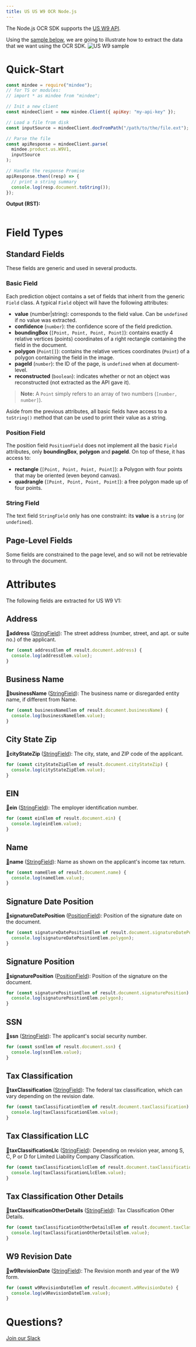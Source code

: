 ```yaml
---
title: US US W9 OCR Node.js
---
```

The Node.js OCR SDK supports the [US W9 API](https://platform.mindee.com/mindee/us_w9).

Using the [sample below](https://github.com/mindee/client-lib-test-data/blob/main/products/us_w9/default_sample.jpg), we are going to illustrate how to extract the data that we want using the OCR SDK.
![US W9 sample](https://github.com/mindee/client-lib-test-data/blob/main/products/us_w9/default_sample.jpg?raw=true)

# Quick-Start
```js
const mindee = require("mindee");
// for TS or modules:
// import * as mindee from "mindee";

// Init a new client
const mindeeClient = new mindee.Client({ apiKey: "my-api-key" });

// Load a file from disk
const inputSource = mindeeClient.docFromPath("/path/to/the/file.ext");

// Parse the file
const apiResponse = mindeeClient.parse(
  mindee.product.us.W9V1,
  inputSource
);

// Handle the response Promise
apiResponse.then((resp) => {
  // print a string summary
  console.log(resp.document.toString());
});
```

**Output (RST):**
```rst
```

# Field Types
## Standard Fields
These fields are generic and used in several products.

### Basic Field
Each prediction object contains a set of fields that inherit from the generic `Field` class.
A typical `Field` object will have the following attributes:

* **value** (number|string): corresponds to the field value. Can be `undefined` if no value was extracted.
* **confidence** (`number`): the confidence score of the field prediction.
* **boundingBox** (`[Point, Point, Point, Point]`): contains exactly 4 relative vertices (points) coordinates of a right rectangle containing the field in the document.
* **polygon** (`Point[]`): contains the relative vertices coordinates (`Point`) of a polygon containing the field in the image.
* **pageId** (`number`): the ID of the page, is `undefined` when at document-level.
* **reconstructed** (`boolean`): indicates whether or not an object was reconstructed (not extracted as the API gave it).

> **Note:** A `Point` simply refers to an array of two numbers (`[number, number]`).


Aside from the previous attributes, all basic fields have access to a `toString()` method that can be used to print their value as a string.


### Position Field
The position field `PositionField` does not implement all the basic `Field` attributes, only **boundingBox**, **polygon** and **pageId**. On top of these, it has access to:

* **rectangle** (`[Point, Point, Point, Point]`): a Polygon with four points that may be oriented (even beyond canvas).
* **quadrangle** (`[Point, Point, Point, Point]`): a free polygon made up of four points.

### String Field
The text field `StringField` only has one constraint: its **value** is a `string` (or `undefined`).

## Page-Level Fields
Some fields are constrained to the page level, and so will not be retrievable to through the document.

# Attributes
The following fields are extracted for US W9 V1:

## Address
[📄](#page-level-fields "This field is only present on individual pages.")**address** ([StringField](#string-field)): The street address (number, street, and apt. or suite no.) of the applicant.

```js
for (const addressElem of result.document.address) {
  console.log(addressElem.value);
}
```

## Business Name
[📄](#page-level-fields "This field is only present on individual pages.")**businessName** ([StringField](#string-field)): The business name or disregarded entity name, if different from Name.

```js
for (const businessNameElem of result.document.businessName) {
  console.log(businessNameElem.value);
}
```

## City State Zip
[📄](#page-level-fields "This field is only present on individual pages.")**cityStateZip** ([StringField](#string-field)): The city, state, and ZIP code of the applicant.

```js
for (const cityStateZipElem of result.document.cityStateZip) {
  console.log(cityStateZipElem.value);
}
```

## EIN
[📄](#page-level-fields "This field is only present on individual pages.")**ein** ([StringField](#string-field)): The employer identification number.

```js
for (const einElem of result.document.ein) {
  console.log(einElem.value);
}
```

## Name
[📄](#page-level-fields "This field is only present on individual pages.")**name** ([StringField](#string-field)): Name as shown on the applicant's income tax return.

```js
for (const nameElem of result.document.name) {
  console.log(nameElem.value);
}
```

## Signature Date Position
[📄](#page-level-fields "This field is only present on individual pages.")**signatureDatePosition** ([PositionField](#position-field)): Position of the signature date on the document.

```js
for (const signatureDatePositionElem of result.document.signatureDatePosition) {
  console.log(signatureDatePositionElem.polygon);
}
```

## Signature Position
[📄](#page-level-fields "This field is only present on individual pages.")**signaturePosition** ([PositionField](#position-field)): Position of the signature on the document.

```js
for (const signaturePositionElem of result.document.signaturePosition) {
  console.log(signaturePositionElem.polygon);
}
```

## SSN
[📄](#page-level-fields "This field is only present on individual pages.")**ssn** ([StringField](#string-field)): The applicant's social security number.

```js
for (const ssnElem of result.document.ssn) {
  console.log(ssnElem.value);
}
```

## Tax Classification
[📄](#page-level-fields "This field is only present on individual pages.")**taxClassification** ([StringField](#string-field)): The federal tax classification, which can vary depending on the revision date.

```js
for (const taxClassificationElem of result.document.taxClassification) {
  console.log(taxClassificationElem.value);
}
```

## Tax Classification LLC
[📄](#page-level-fields "This field is only present on individual pages.")**taxClassificationLlc** ([StringField](#string-field)): Depending on revision year, among S, C, P or D for Limited Liability Company Classification.

```js
for (const taxClassificationLlcElem of result.document.taxClassificationLlc) {
  console.log(taxClassificationLlcElem.value);
}
```

## Tax Classification Other Details
[📄](#page-level-fields "This field is only present on individual pages.")**taxClassificationOtherDetails** ([StringField](#string-field)): Tax Classification Other Details.

```js
for (const taxClassificationOtherDetailsElem of result.document.taxClassificationOtherDetails) {
  console.log(taxClassificationOtherDetailsElem.value);
}
```

## W9 Revision Date
[📄](#page-level-fields "This field is only present on individual pages.")**w9RevisionDate** ([StringField](#string-field)): The Revision month and year of the W9 form.

```js
for (const w9RevisionDateElem of result.document.w9RevisionDate) {
  console.log(w9RevisionDateElem.value);
}
```

# Questions?
[Join our Slack](https://join.slack.com/t/mindee-community/shared_invite/zt-1jv6nawjq-FDgFcF2T5CmMmRpl9LLptw)
